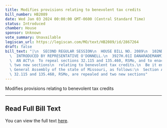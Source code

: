 ```yaml
---
title: Modifies provisions relating to benevolent tax credits
bill_number: HB2089
date: Wed Jan 03 2024 00:00:00 GMT-0600 (Central Standard Time)
status: Introduced
chamber: House
sponsor: Unknown
vote_summary: Unavailable
legiscan_url: https://legiscan.com/MO/text/HB2089/id/2867264
draft: false
bill_text: "|\n  SECOND REGULAR SESSION\n  HOUSE BILL NO. 2089\n  102ND GENERAL ASSEMBLY\n\
  \  INTRODUCED BY REPRESENTATIVE O'DONNELL.\n  3927H.01I DANARADEMANMILLER,ChiefClerk\n\
  \  AN ACT\n  To repeal sections 32.115 and 135.460, RSMo, and to enact in lieu thereof\
  \ two new sections\n  relating to benevolent tax credits.\n  Be it enacted by the\
  \ General Assembly of the state of Missouri, as follows:\n  Section A. Sections\
  \ 32.115 and 135.460, RSMo, are repealed and two new sections"
---
```

Modifies provisions relating to benevolent tax credits

---

## Read Full Bill Text

You can view the full text [here](https://legiscan.com/MO/text/HB2089/id/2867264).
